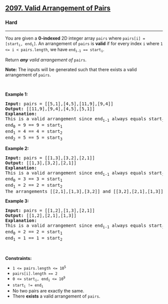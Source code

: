 <h2><a href="https://leetcode.com/problems/valid-arrangement-of-pairs/">2097. Valid Arrangement of Pairs</a></h2><h3>Hard</h3><hr><div style="user-select: auto;"><p style="user-select: auto;">You are given a <strong style="user-select: auto;">0-indexed</strong> 2D integer array <code style="user-select: auto;">pairs</code> where <code style="user-select: auto;">pairs[i] = [start<sub style="user-select: auto;">i</sub>, end<sub style="user-select: auto;">i</sub>]</code>. An arrangement of <code style="user-select: auto;">pairs</code> is <strong style="user-select: auto;">valid</strong> if for every index <code style="user-select: auto;">i</code> where <code style="user-select: auto;">1 &lt;= i &lt; pairs.length</code>, we have <code style="user-select: auto;">end<sub style="user-select: auto;">i-1</sub> == start<sub style="user-select: auto;">i</sub></code>.</p>

<p style="user-select: auto;">Return <em style="user-select: auto;"><strong style="user-select: auto;">any</strong> valid arrangement of </em><code style="user-select: auto;">pairs</code>.</p>

<p style="user-select: auto;"><strong style="user-select: auto;">Note:</strong> The inputs will be generated such that there exists a valid arrangement of <code style="user-select: auto;">pairs</code>.</p>

<p style="user-select: auto;">&nbsp;</p>
<p style="user-select: auto;"><strong class="example" style="user-select: auto;">Example 1:</strong></p>

<pre style="user-select: auto;"><strong style="user-select: auto;">Input:</strong> pairs = [[5,1],[4,5],[11,9],[9,4]]
<strong style="user-select: auto;">Output:</strong> [[11,9],[9,4],[4,5],[5,1]]
<strong style="user-select: auto;">Explanation:
</strong>This is a valid arrangement since end<sub style="user-select: auto;">i-1</sub> always equals start<sub style="user-select: auto;">i</sub>.
end<sub style="user-select: auto;">0</sub> = 9 == 9 = start<sub style="user-select: auto;">1</sub> 
end<sub style="user-select: auto;">1</sub> = 4 == 4 = start<sub style="user-select: auto;">2</sub>
end<sub style="user-select: auto;">2</sub> = 5 == 5 = start<sub style="user-select: auto;">3</sub>
</pre>

<p style="user-select: auto;"><strong class="example" style="user-select: auto;">Example 2:</strong></p>

<pre style="user-select: auto;"><strong style="user-select: auto;">Input:</strong> pairs = [[1,3],[3,2],[2,1]]
<strong style="user-select: auto;">Output:</strong> [[1,3],[3,2],[2,1]]
<strong style="user-select: auto;">Explanation:</strong>
This is a valid arrangement since end<sub style="user-select: auto;">i-1</sub> always equals start<sub style="user-select: auto;">i</sub>.
end<sub style="user-select: auto;">0</sub> = 3 == 3 = start<sub style="user-select: auto;">1</sub>
end<sub style="user-select: auto;">1</sub> = 2 == 2 = start<sub style="user-select: auto;">2</sub>
The arrangements [[2,1],[1,3],[3,2]] and [[3,2],[2,1],[1,3]] are also valid.
</pre>

<p style="user-select: auto;"><strong class="example" style="user-select: auto;">Example 3:</strong></p>

<pre style="user-select: auto;"><strong style="user-select: auto;">Input:</strong> pairs = [[1,2],[1,3],[2,1]]
<strong style="user-select: auto;">Output:</strong> [[1,2],[2,1],[1,3]]
<strong style="user-select: auto;">Explanation:</strong>
This is a valid arrangement since end<sub style="user-select: auto;">i-1</sub> always equals start<sub style="user-select: auto;">i</sub>.
end<sub style="user-select: auto;">0</sub> = 2 == 2 = start<sub style="user-select: auto;">1</sub>
end<sub style="user-select: auto;">1</sub> = 1 == 1 = start<sub style="user-select: auto;">2</sub>
</pre>

<p style="user-select: auto;">&nbsp;</p>
<p style="user-select: auto;"><strong style="user-select: auto;">Constraints:</strong></p>

<ul style="user-select: auto;">
	<li style="user-select: auto;"><code style="user-select: auto;">1 &lt;= pairs.length &lt;= 10<sup style="user-select: auto;">5</sup></code></li>
	<li style="user-select: auto;"><code style="user-select: auto;">pairs[i].length == 2</code></li>
	<li style="user-select: auto;"><code style="user-select: auto;">0 &lt;= start<sub style="user-select: auto;">i</sub>, end<sub style="user-select: auto;">i</sub> &lt;= 10<sup style="user-select: auto;">9</sup></code></li>
	<li style="user-select: auto;"><code style="user-select: auto;">start<sub style="user-select: auto;">i</sub> != end<sub style="user-select: auto;">i</sub></code></li>
	<li style="user-select: auto;">No two pairs are exactly the same.</li>
	<li style="user-select: auto;">There <strong style="user-select: auto;">exists</strong> a valid arrangement of <code style="user-select: auto;">pairs</code>.</li>
</ul>
</div>